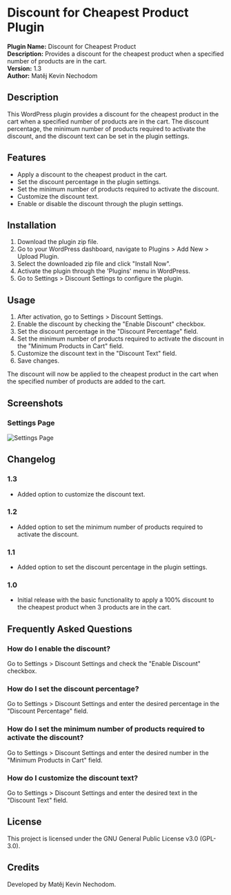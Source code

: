 # Discount for Cheapest Product Plugin

**Plugin Name:** Discount for Cheapest Product  
**Description:** Provides a discount for the cheapest product when a specified number of products are in the cart.  
**Version:** 1.3  
**Author:** Matěj Kevin Nechodom  

## Description

This WordPress plugin provides a discount for the cheapest product in the cart when a specified number of products are in the cart. The discount percentage, the minimum number of products required to activate the discount, and the discount text can be set in the plugin settings.

## Features

- Apply a discount to the cheapest product in the cart.
- Set the discount percentage in the plugin settings.
- Set the minimum number of products required to activate the discount.
- Customize the discount text.
- Enable or disable the discount through the plugin settings.

## Installation

1. Download the plugin zip file.
2. Go to your WordPress dashboard, navigate to Plugins > Add New > Upload Plugin.
3. Select the downloaded zip file and click "Install Now".
4. Activate the plugin through the 'Plugins' menu in WordPress.
5. Go to Settings > Discount Settings to configure the plugin.

## Usage

1. After activation, go to Settings > Discount Settings.
2. Enable the discount by checking the "Enable Discount" checkbox.
3. Set the discount percentage in the "Discount Percentage" field.
4. Set the minimum number of products required to activate the discount in the "Minimum Products in Cart" field.
5. Customize the discount text in the "Discount Text" field.
6. Save changes.

The discount will now be applied to the cheapest product in the cart when the specified number of products are added to the cart.

## Screenshots

### Settings Page
![Settings Page](https://i.imgur.com/CSLYLWI.png)

## Changelog

### 1.3
- Added option to customize the discount text.

### 1.2
- Added option to set the minimum number of products required to activate the discount.

### 1.1
- Added option to set the discount percentage in the plugin settings.

### 1.0
- Initial release with the basic functionality to apply a 100% discount to the cheapest product when 3 products are in the cart.

## Frequently Asked Questions

### How do I enable the discount?
Go to Settings > Discount Settings and check the "Enable Discount" checkbox.

### How do I set the discount percentage?
Go to Settings > Discount Settings and enter the desired percentage in the "Discount Percentage" field.

### How do I set the minimum number of products required to activate the discount?
Go to Settings > Discount Settings and enter the desired number in the "Minimum Products in Cart" field.

### How do I customize the discount text?
Go to Settings > Discount Settings and enter the desired text in the "Discount Text" field.

## License

This project is licensed under the GNU General Public License v3.0 (GPL-3.0).

## Credits

Developed by Matěj Kevin Nechodom.
